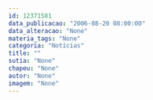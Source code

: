 ```yaml
---
id: 12371581
data_publicacao: "2006-08-20 08:00:00"
data_alteracao: "None"
materia_tags: "None"
categoria: "Notícias"
title: ""
sutia: "None"
chapeu: "None"
autor: "None"
imagem: "None"
---
```

<p><P>&nbsp;</P> </p>
